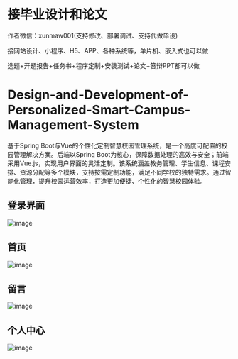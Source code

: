 # 接毕业设计和论文
作者微信：xunmaw001(支持修改、部署调试、支持代做毕设)

接网站设计、小程序、H5、APP、各种系统等，单片机、嵌入式也可以做

选题+开题报告+任务书+程序定制+安装测试+论文+答辩PPT都可以做
# Design-and-Development-of-Personalized-Smart-Campus-Management-System
基于Spring Boot与Vue的个性化定制智慧校园管理系统，是一个高度可配置的校园管理解决方案。后端以Spring Boot为核心，保障数据处理的高效与安全；前端采用Vue.js，实现用户界面的灵活定制。该系统涵盖教务管理、学生信息、课程安排、资源分配等多个模块，支持按需定制功能，满足不同学校的独特需求。通过智能化管理，提升校园运营效率，打造更加便捷、个性化的智慧校园体验。
## 登录界面
![image](https://github.com/user-attachments/assets/d9d19d59-0ab0-40ba-981d-dd119a4a88e9)
## 首页
![image](https://github.com/user-attachments/assets/1e03bc77-56b0-4f2a-bfcd-fd2b64c40606)
## 留言
![image](https://github.com/user-attachments/assets/755f0aa4-1d8d-4afb-8efe-b68a6f069ffd)
## 个人中心
![image](https://github.com/user-attachments/assets/e32f42e7-5a56-4200-a002-26bac8dc9f47)
